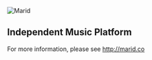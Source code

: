 ![Marid](https://raw.githubusercontent.com/maridco/marid/master/assets/img/marid-color-xlarge.png)

## Independent Music Platform

For more information, please see http://marid.co
